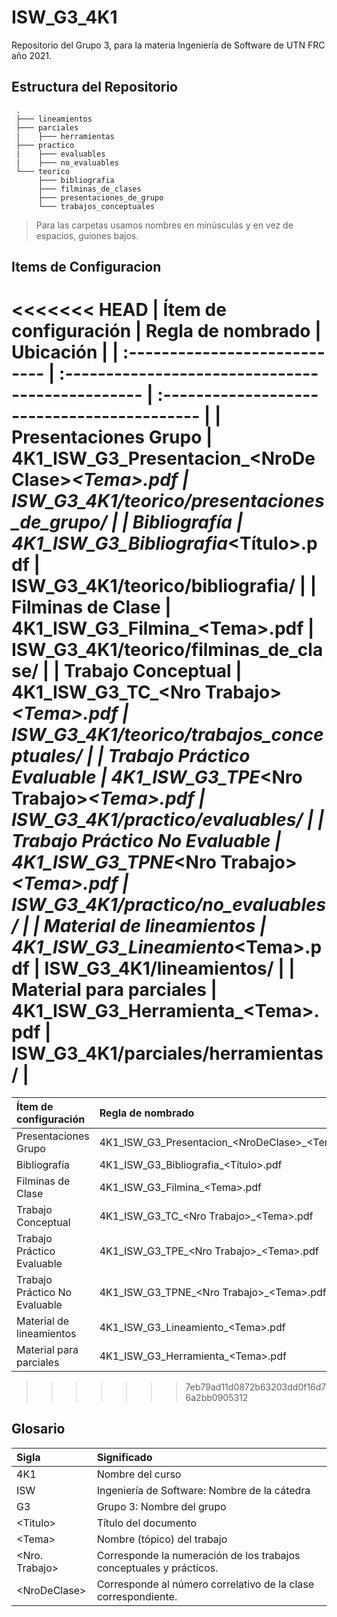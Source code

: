 # ISW_G3_4K1

Repositorio del Grupo 3, para la materia Ingeniería de Software de UTN FRC año 2021.

## Estructura del Repositorio

     .
     ├─── lineamientos
     ├─── parciales
     |    ├─── herramientas
     ├─── practico
     |    ├─── evaluables
     |    ├─── no_evaluables
     └─── teorico
          ├─── bibliografia
          ├─── filminas_de_clases
          ├─── presentaciones_de_grupo
          └─── trabajos_conceptuales

> Para las carpetas usamos nombres en minúsculas y en vez de espacios, guiones bajos.

## Items de Configuracion

<<<<<<< HEAD
| **Ítem de configuración**     | **Regla de nombrado**                            | **Ubicación**                               |
| :---------------------------- | :----------------------------------------------- | :------------------------------------------ |
| Presentaciones Grupo          | 4K1_ISW_G3_Presentacion_\<NroDeClase>_\<Tema>.pdf | ISW_G3_4K1/teorico/presentaciones_de_grupo/ |
| Bibliografía                  | 4K1_ISW_G3_Bibliografia_\<Título>.pdf            | ISW_G3_4K1/teorico/bibliografia/            |
| Filminas de Clase             | 4K1_ISW_G3_Filmina_\<Tema>.pdf                   | ISW_G3_4K1/teorico/filminas_de_clase/       |
| Trabajo Conceptual            | 4K1_ISW_G3_TC_\<Nro Trabajo>_\<Tema>.pdf        | ISW_G3_4K1/teorico/trabajos_conceptuales/   |
| Trabajo Práctico Evaluable    | 4K1_ISW_G3_TPE_\<Nro Trabajo>_\<Tema>.pdf       | ISW_G3_4K1/practico/evaluables/             |
| Trabajo Práctico No Evaluable | 4K1_ISW_G3_TPNE_\<Nro Trabajo>_\<Tema>.pdf      | ISW_G3_4K1/practico/no_evaluables/          |
| Material de lineamientos      | 4K1_ISW_G3_Lineamiento_\<Tema>.pdf               | ISW_G3_4K1/lineamientos/                    |
| Material para parciales       | 4K1_ISW_G3_Herramienta_\<Tema>.pdf               | ISW_G3_4K1/parciales/herramientas/          |
=======
| **Ítem de configuración**     | **Regla de nombrado**                              | **Ubicación**                               |
| :---------------------------- | :------------------------------------------------- | :------------------------------------------ |
| Presentaciones Grupo          | 4K1_ISW_G3_Presentacion_\<NroDeClase>_\<Tema>.pdf | ISW_G3_4K1/teorico/presentaciones_de_grupo/ |
| Bibliografía                  | 4K1_ISW_G3_Bibliografia_\<Título>.pdf               | ISW_G3_4K1/teorico/bibliografia/            |
| Filminas de Clase             | 4K1_ISW_G3_Filmina_\<Tema>.pdf                     | ISW_G3_4K1/teorico/filminas_de_clase/       |
| Trabajo Conceptual            | 4K1_ISW_G3_TC_\<Nro Trabajo>_\<Tema>.pdf          | ISW_G3_4K1/teorico/trabajos_conceptuales/   |
| Trabajo Práctico Evaluable    | 4K1_ISW_G3_TPE_\<Nro Trabajo>_\<Tema>.pdf         | ISW_G3_4K1/practico/evaluables/             |
| Trabajo Práctico No Evaluable | 4K1_ISW_G3_TPNE_\<Nro Trabajo>_\<Tema>.pdf        | ISW_G3_4K1/practico/no_evaluables/          |
| Material de lineamientos      | 4K1_ISW_G3_Lineamiento_\<Tema>.pdf                 | ISW_G3_4K1/lineamientos/                    |
| Material para parciales       | 4K1_ISW_G3_Herramienta_\<Tema>.pdf                 | ISW_G3_4K1/parciales/herramientas/          |
>>>>>>> 7eb79ad11d0872b63203dd0f16d76a2bb0905312

## Glosario

| Sigla           | Significado                                                         |
| :-------------- | :------------------------------------------------------------------ |
| 4K1             | Nombre del curso                                                    |
| ISW             | Ingeniería de Software: Nombre de la cátedra                        |
| G3              | Grupo 3: Nombre del grupo                                           |
| \<Titulo>       | Título del documento                                                |
| \<Tema>         | Nombre (tópico) del trabajo                                         |
| \<Nro. Trabajo> | Corresponde la numeración de los trabajos conceptuales y prácticos. |
| \<NroDeClase>   | Corresponde al número correlativo de la clase correspondiente.      |
